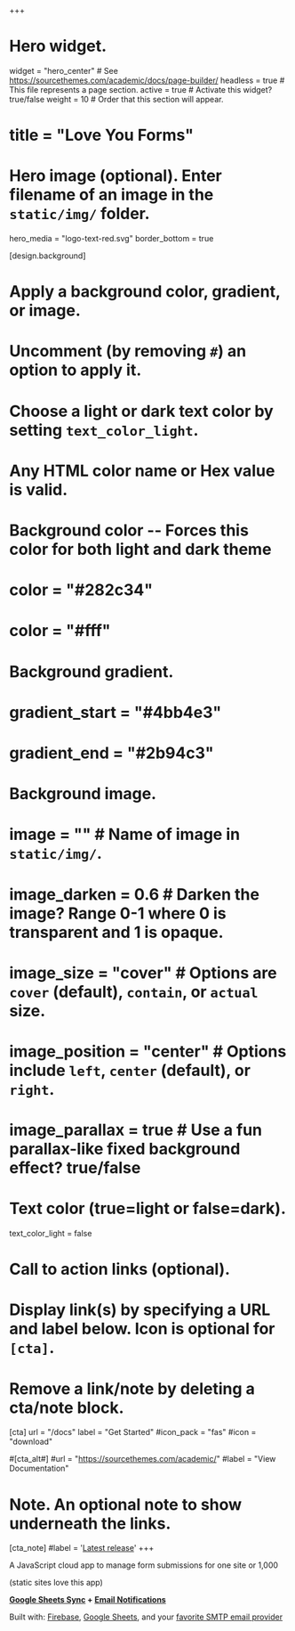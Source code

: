 +++
# Hero widget.
widget = "hero_center"  # See https://sourcethemes.com/academic/docs/page-builder/
headless = true  # This file represents a page section.
active = true  # Activate this widget? true/false
weight = 10  # Order that this section will appear.

# title = "Love You Forms"

# Hero image (optional). Enter filename of an image in the `static/img/` folder.
hero_media = "logo-text-red.svg"
border_bottom = true

[design.background]
  # Apply a background color, gradient, or image.
  #   Uncomment (by removing `#`) an option to apply it.
  #   Choose a light or dark text color by setting `text_color_light`.
  #   Any HTML color name or Hex value is valid.

  # Background color -- Forces this color for both light and dark theme
  # color = "#282c34"
  # color = "#fff"

  # Background gradient.
  # gradient_start = "#4bb4e3"
  # gradient_end = "#2b94c3"
  
  # Background image.
  # image = ""  # Name of image in `static/img/`.
  # image_darken = 0.6  # Darken the image? Range 0-1 where 0 is transparent and 1 is opaque.
  # image_size = "cover"  #  Options are `cover` (default), `contain`, or `actual` size.
  # image_position = "center"  # Options include `left`, `center` (default), or `right`.
  # image_parallax = true  # Use a fun parallax-like fixed background effect? true/false
  
  # Text color (true=light or false=dark).
  text_color_light = false

# Call to action links (optional).
#   Display link(s) by specifying a URL and label below. Icon is optional for `[cta]`.
#   Remove a link/note by deleting a cta/note block.
[cta]
  url = "/docs"
  label = "Get Started"
  #icon_pack = "fas"
  #icon = "download"
  
#[cta_alt#]
  #url = "https://sourcethemes.com/academic/"
  #label = "View Documentation"

# Note. An optional note to show underneath the links.
[cta_note]
  #label = '<a class="js-github-release" href="https://sourcethemes.com/academic/updates" data-repo="gcushen/hugo-academic">Latest release<!-- V --></a>'
+++

<div class="hero-title-1">A JavaScript cloud app to manage form submissions for one site or 1,000</div>

<p class="hero-text">(static sites love this app)</p>

<p class="hero-title-2"><strong><u>Google Sheets Sync</u> + <u>Email Notifications</u></strong></p>

<span class="hero-text">Built with: <u>Firebase</u>, <u>Google Sheets</u>, and your <u>favorite SMTP email provider</u></span>

